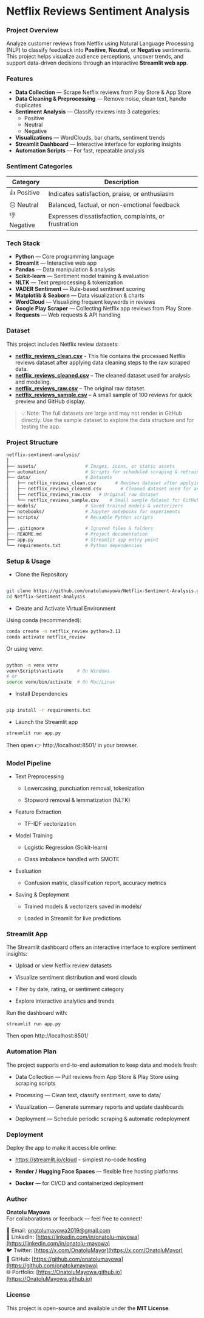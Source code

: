 # Netflix Reviews Sentiment Analysis

### Project Overview

Analyze customer reviews from Netflix using Natural Language Processing (NLP) to classify feedback into **Positive**, **Neutral**, or **Negative** sentiments.  
This project helps visualize audience perceptions, uncover trends, and support data-driven decisions through an interactive **Streamlit web app**.


### Features
- **Data Collection** — Scrape Netflix reviews from Play Store & App Store  
- **Data Cleaning & Preprocessing** — Remove noise, clean text, handle duplicates  
- **Sentiment Analysis** — Classify reviews into 3 categories:  
  - Positive  
  - Neutral  
  - Negative  
- **Visualizations** — WordClouds, bar charts, sentiment trends  
- **Streamlit Dashboard** — Interactive interface for exploring insights  
- **Automation Scripts** — For fast, repeatable analysis


### Sentiment Categories

| Category  | Description |
|-----------|-------------|
| 👍 Positive | Indicates satisfaction, praise, or enthusiasm |
| 😐 Neutral | Balanced, factual, or non-emotional feedback |
| 👎 Negative | Expresses dissatisfaction, complaints, or frustration |


### Tech Stack

- **Python** — Core programming language  
- **Streamlit** — Interactive web app  
- **Pandas** — Data manipulation & analysis  
- **Scikit-learn** — Sentiment model training & evaluation  
- **NLTK** — Text preprocessing & tokenization
- **VADER Sentiment** — Rule-based sentiment scoring
- **Matplotlib & Seaborn** — Data visualization & charts
- **WordCloud** — Visualizing frequent keywords in reviews
- **Google Play Scraper** — Collecting Netflix app reviews from Play Store
- **Requests** — Web requests & API handling


### Dataset

This project includes Netflix review datasets:

- **[netflix_reviews_clean.csv](data/netflix_reviews_clean.csv)** - This file contains the processed Netflix reviews dataset after applying data cleaning steps to the raw scraped data.
- **[netflix_reviews_cleaned.csv](data/netflix_reviews_cleaned.csv)** – The cleaned dataset used for analysis and modeling.
- **[netflix_reviews_raw.csv](data/netflix_reviews_raw.csv)** – The original raw dataset.
- **[netflix_reviews_sample.csv](data/netflix_reviews_sample.csv)** – A small sample of 100 reviews for quick preview and GitHub display.

> 💡 Note: The full datasets are large and may not render in GitHub directly. Use the sample dataset to explore the data structure and for testing the app.


### Project Structure

```bash
netflix-sentiment-analysis/
│
├── assets/                  # Images, icons, or static assets
├── automation/              # Scripts for scheduled scraping & retraining
├── data/                    # Datasets
│   ├── netflix_reviews_clean.csv       # Reviews dataset after applying data cleaning steps to the raw scraped data
│   ├── netflix_reviews_cleaned.csv       # Cleaned dataset used for analysis
│   ├── netflix_reviews_raw.csv   # Original raw dataset
│   └── netflix_reviews_sample.csv    # Small sample dataset for GitHub preview
├── models/                  # Saved trained models & vectorizers
├── notebooks/               # Jupyter notebooks for experiments
├── scripts/                 # Reusable Python scripts
│
├── .gitignore               # Ignored files & folders
├── README.md                # Project documentation
├── app.py                   # Streamlit app entry point
└── requirements.txt         # Python dependencies
```

### Setup & Usage

- Clone the Repository

```bash

git clone https://github.com/onatolumayowa/Netflix-Sentiment-Analysis.git
cd Netflix-Sentiment-Analysis

```

- Create and Activate Virtual Environment

Using conda (recommended):

```bash
conda create -n netflix_review python=3.11
conda activate netflix_review
```

Or using venv:

```bash

python -m venv venv
venv\Scripts\activate     # On Windows
# or
source venv/bin/activate  # On Mac/Linux
```

- Install Dependencies

```bash

pip install -r requirements.txt
```

- Launch the Streamlit app

```bash
streamlit run app.py
```
Then open 👉 http://localhost:8501/ in your browser.

### Model Pipeline

- Text Preprocessing

   - Lowercasing, punctuation removal, tokenization

   - Stopword removal & lemmatization (NLTK)

- Feature Extraction

   - TF-IDF vectorization

- Model Training

   - Logistic Regression (Scikit-learn)

   - Class imbalance handled with SMOTE

- Evaluation

   - Confusion matrix, classification report, accuracy metrics

- Saving & Deployment

   - Trained models & vectorizers saved in models/

   - Loaded in Streamlit for live predictions


### Streamlit App

The Streamlit dashboard offers an interactive interface to explore sentiment insights:

- Upload or view Netflix review datasets

- Visualize sentiment distribution and word clouds

- Filter by date, rating, or sentiment category

- Explore interactive analytics and trends

Run the dashboard with:

```bash
streamlit run app.py
```

Then open http://localhost:8501/


### Automation Plan

The project supports end-to-end automation to keep data and models fresh:

- Data Collection — Pull reviews from App Store & Play Store using scraping scripts

- Processing — Clean text, classify sentiment, save to data/

- Visualization — Generate summary reports and update dashboards

- Deployment — Schedule periodic scraping & automatic redeployment


### Deployment

Deploy the app to make it accessible online:

- https://streamlit.io/cloud - simplest no-code hosting

- **Render / Hugging Face Spaces** — flexible free hosting platforms

- **Docker** — for CI/CD and containerized deployment


### Author

**Onatolu Mayowa**  
For collaborations or feedback — feel free to connect!

📧 Email: [onatolumayowa2019@gmail.com](mailto:onatolumayowa2019@gmail.com)  
💼 LinkedIn: [https://linkedin.com/in/onatolu-mayowa](https://linkedin.com/in/onatolu-mayowa)  
🐦 Twitter: [https://x.com/OnatoluMayor](https://x.com/OnatoluMayor)  
🐙 GitHub: [https://github.com/onatolumayowa](https://github.com/onatolumayowa)  
🌐 Portfolio: [https://OnatoluMayowa.github.io](https://OnatoluMayowa.github.io)


### License

This project is open-source and available under the **MIT License**.





